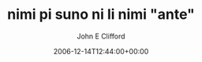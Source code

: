---
title: 'nimi pi suno ni li nimi "ante"'
posts: 1
hash: 't616'
author: 'John E Clifford'
date: 2006-12-14T12:44:00+00:00
sources:
  - http://forums.tokipona.org/viewtopic.php%3Ft=616.html
---